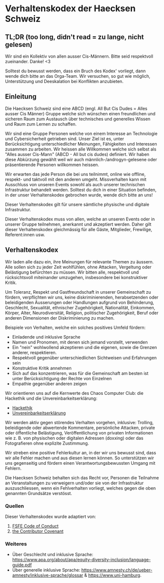 # Verhaltenskodex der Haecksen Schweiz

## TL;DR (too long, didn't read = zu lange, nicht gelesen)

Wir sind ein Kollektiv von allen ausser Cis-Männern. Bitte seid respektvoll zueinander. Danke! <3

Solltest du bewusst werden, dass ein Bruch des Kodex' vorliegt, dann wende dich bitte an das Orga-Team. Wir versuchen, so gut wie möglich, Unterstützung und Deeskalation bei Konflikten anzubieten.

## Einleitung

Die Haecksen Schweiz sind eine ABCD (engl. All But Cis Dudes = Alles ausser Cis Männer) Gruppe welche sich wünschen einen freundlichen und sicheren Raum zum Austausch über technisches und generelles Wissen und Raum zum Lernen zu schaffen.

Wir sind eine Gruppe Personen welche von einem Interesse an Technologie und Cybersicherheit getrieben sind. Unser Ziel ist es, unter Berücksichtigung unterschiedlicher Meinungen, Fähigkeiten und Interessen zusammen zu arbeiten. Wir heissen alle Willkommen welche sich selbst als "Alles ausser Cis-Mann" (ABCD - All but cis dudes) definiert. Wir haben diese Abkürzung gewählt weil wir auch männlich-/androgyn-gelesene oder präsentierende Personen willkommen heissen.

Wir erwarten das jede Person die bei uns teilnimmt, online wie offline, respekt- und taktvoll mit den anderen umgeht. Missverhalten kann mit Ausschluss von unseren Events sowohl als auch unserer technischen Infrastruktur behandelt werden. Solltest du dich in einer Situation befinden, in der unser Verhaltenskodex gebrochen wurde, wende dich bitte an uns!

Dieser Verhaltenskodex gilt für unsere sämtliche physische und digitale Infrastruktur. 

Dieser Verhaltenskodex muss von allen, welche an unseren Events oder in unserer Gruppe teilnehmen, anerkannt und akzeptiert werden. Daher gilt dieser Verhaltenskodex gleichmässig für alle Gäste, Mitglieder, Frewilige, Referent:innen usw.

## Verhaltenskodex

Wir laden alle dazu ein, ihre Meinungen für relevante Themen zu äussern. Alle sollen sich zu jeder Zeit wohlfühlen, ohne Attacken, Vergeltung oder Belästigung befürchten zu müssen. Wir bitten alle, respektvoll und rücksichtsvoll miteinander umzugehen, insbesondere bei konstruktiver Kritik.

Um Toleranz, Respekt und Gastfreundschaft in unserer Gemeinschaft zu fördern, verpflichten wir uns, keine diskriminierenden, herabsetzenden oder beleidigenden Äusserungen oder Handlungen aufgrund von Behinderung, Geschlecht, Sexualität, ethnischer Zugehörigkeit, Nationalität, Einkommen, Körper, Alter, Neurodiversität, Religion, politischer Zugehörigkeit, Beruf oder anderen Dimensionen der Diskriminierung zu machen.

Beispiele von Verhalten, welche ein solches positives Umfeld fördern:

* Einladende und inklusive Sprache
* Namen und Pronomen, mit denen sich jemand vorstellt, verwenden
* Ein "nein" wohlwollend akzeptieren und die eigenen, sowie die Grenzen anderer, respektieren.
* Respektvoll gegenüber unterschiedlichen Sichtweisen und Erfahrungen sein
* Konstruktive Kritik annehmen
* Sich auf das konzentrieren, was für die Gemeinschaft am besten ist unter Berücksichtigung der Rechte von Einzelnen
* Empathie gegenüber anderen zeigen

Wir orientieren uns auf die Kernwerte des Chaos Computer Club: die Hackethik und die Unvereinbarkeitserklärung:

* [Hackethik](https://www.ccc.de/de/hackerethik)
* [Unvereinbarkeitserklärung](https://www.ccc.de/de/club/unvereinbarkeitserklaerung-des-ccc)

Wir werden aktiv gegen störendes Verhalten vorgehen, inklusive: Trolling, beleidigende oder abwertende Kommentare, persönliche Attacken, private oder öffentliche Belästigung, Veröffentlichung von privaten Informationen wie z. B. von physischen oder digitalen Adressen (doxxing) oder das Fotografieren ohne explizite Zustimmung.

Wir streben eine positive Fehlerkultur an, in der wir uns bewusst sind, dass wir alle Fehler machen und aus diesen lernen können. So unterstützen wir uns gegenseitig und fördern einen Verantwortungsbewussten Umgang mit Fehlern.

Die Haecksen Schweiz behalten sich das Recht vor, Personen die Teilnahme an Veranstaltungen zu verweigern und/oder sie von der Infrastruktur auszuschliessen, wenn ein Fehlverhalten vorliegt, welches gegen die oben genannten Grundsätze verstösst.

### Quellen 

Dieser Verhaltenskodex wurde adaptiert von:

1) [FSFE Code of Conduct](https://fsfe.org/about/codeofconduct.en.html)
2) [the Contributor Covenant](https://www.contributor-covenant.org/version/1/4/code-of-conduct.html)

### Weiteres

* Über Geschlecht und inklusive Sprache: https://www.apa.org/about/apa/equity-diversity-inclusion/language-guide.pdf
* Über generelle inklusive Sprache: https://www.amnesty.ch/de/ueber-amnesty/inklusive-sprache/glossar & https://www.uni-hamburg.
